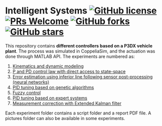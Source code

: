 # Intelligent Systems [![GitHub license](https://img.shields.io/github/license/debOliveira/Intelligent-Systems.svg)](https://github.com/debOliveira/Intelligent-Systems/blob/master/LICENSE) [![PRs Welcome](https://img.shields.io/badge/PRs-welcome-brightgreen.svg)](http://makeapullrequest.com) [![GitHub forks](https://img.shields.io/github/forks/debOliveira/Intelligent-Systems.svg?style=social&label=Fork&maxAge=2592000)](https://GitHub.com/debOliveira/Intelligent-Systems/network/) [![GitHub stars](https://img.shields.io/github/stars/debOliveira/Intelligent-Systems.svg?style=social&label=Star&maxAge=2592000)](https://GitHub.com/debOliveira/Intelligent-Systems/stargazers/)

This repository contains **different controllers based on a P3DX vehicle plant**. The process was simulated in CoppeliaSim, and the actuation was done through MATLAB API. The experiments are numbered as:

1. [Kinematics and dynamic modeling](https://github.com/debOliveira/Intelligent-Systems/tree/main/Exp1%20-%20Modeling) 
2. [P and PD control law with direct access to state-space](https://github.com/debOliveira/Intelligent-Systems/tree/main/Exp2%20-%20P%20and%20PD%20control%20law)
3. [Error estimation using inferior line following sensor post-processing (neural networks)](https://github.com/debOliveira/Intelligent-Systems/tree/main/Exp3%20-%20Sensor%20neural%20network%20post-processing)
4. [PID tuning based on genetic algorithms](https://github.com/debOliveira/Intelligent-Systems/tree/main/Exp4%20-%20PID%20tuning%20genetic%20algorithms)
5. [Fuzzy control](https://github.com/debOliveira/Intelligent-Systems/tree/main/Exp5%20-%20Fuzzy%20control)
6. [PID tuning based on expert systems](https://github.com/debOliveira/Intelligent-Systems/tree/main/Exp6%20-%20PID%20tuning%20expert%20systems)
7. [Measurement correction with Extended Kalman filter](https://github.com/debOliveira/Intelligent-Systems/tree/main/Exp7%20-%20Extended%20Kalman%20filter)

Each experiment folder contains a script folder and a report PDF file. A pictures folder can also be available in some experiments. 
